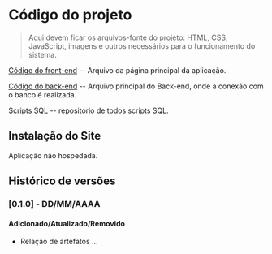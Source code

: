 # Código do projeto

> Aqui devem ficar os arquivos-fonte do projeto: HTML, CSS, JavaScript, imagens e outros necessários para o funcionamento do sistema.

[Código do front-end](../src/front/Home/index.html) -- Arquivo da página principal da aplicação.

[Código do back-end](../src/back/index.js)  -- Arquivo principal do Back-end, onde a conexão com o banco é realizada.

[Scripts SQL](../src/db/SQLAtualizado.sql)  -- repositório de todos scripts SQL.

## Instalação do Site

Aplicação não hospedada.

## Histórico de versões

### [0.1.0] - DD/MM/AAAA
#### Adicionado/Atualizado/Removido
- Relação de artefatos ... 
